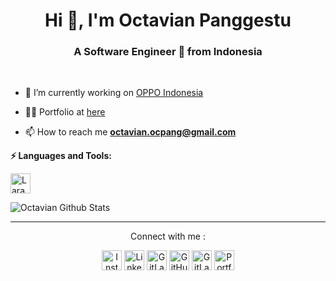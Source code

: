 <h1 align="center">Hi 👋, I'm Octavian Panggestu</h1>
<h3 align="center">A Software Engineer 🚀 from Indonesia</h3>

<br>

- 🔭 I’m currently working on [OPPO Indonesia](https://www.oppo.com/id/)

- 👨‍💻 Portfolio at [here](https://ocpang.github.io/)

- 📫 How to reach me **octavian.ocpang@gmail.com**

**⚡ Languages and Tools:**  

<img src="https://img.shields.io/badge/Laravel-FF2D20?style=for-the-badge&logo=laravel&logoColor=white" height="32px" alt="Laravel">

![Octavian Github Stats](https://github-readme-stats.vercel.app/api?username=ocpang&show_icons=true&hide_border=true)

***********************************

<p align="center">Connect with me :</p>
<p align="center">
    <a href="https://www.instagram.com/octavian.png/" target="_blank"><img src="https://img.shields.io/badge/Instagram-E4405F.svg?&style=flat-square&logo=instagram&logoColor=white" height="32px" alt="Instagram"></a>
    <a href="https://www.linkedin.com/in/octavianpanggestu/" target="_blank"><img src="https://img.shields.io/badge/LinkedIn-0077B5?style=for-the-badge&logo=linkedin&logoColor=white" height="32px" alt="LinkedIn"></a>
    <a href="mailto:octavian.ocpang@gmail.com"><img src="https://img.shields.io/badge/Gmail-ff4343?style=for-the-badge&logo=gmail&logoColor=white" height="32px" alt="GitLab"></a>
    <a href="https://github.com/ocpang" target="_blank"><img src="https://img.shields.io/badge/GitHub-100000?style=for-the-badge&logo=github&logoColor=white" height="32px" alt="GitHub"></a>
    <a href="https://gitlab.com/ocpang" target="_blank"><img src="https://img.shields.io/badge/Gitlab-E2432A?style=for-the-badge&logo=gitlab&logoColor=white" height="32px" alt="GitLab"></a>
    <a href="https://ocpang.github.io/" target="_blank"><img src="https://img.shields.io/badge/Portfolio-238636?style=for-the-badge&logo=website&logoColor=white" height="32px" alt="Portfolio"></a>
</p>
<br>

